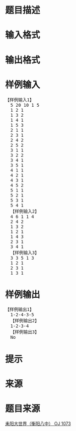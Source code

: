 

# 题目描述


<div class="content">

# 输入格式


<div class="content">

# 输出格式


<div class="content">

# 样例输入


<pre>【样例输入1】
  5 20 10 1 5
  1 2 1
  1 3 2
  1 4 1
  1 5 3
  2 1 1
  2 3 1
  2 4 2
  2 5 2
  3 1 1
  3 2 2
  3 4 1
  3 5 1
  4 1 1
  4 2 1
  4 3 1
  4 5 2
  5 1 1
  5 2 1
  5 3 1
  5 4 1
  【样例输入2】
  4 6 1 1 4
  2 4 2
  1 3 2
  1 2 1
  1 4 3
  2 3 1
  3 4 1
  【样例输入3】
  3 3 5 1 3
  1 2 1
  2 3 1
  1 3 1</pre>

# 样例输出


<pre>【样例输出1】
  1-2-4-3-5
  【样例输出2】
  1-2-3-4
  【样例输出3】
  No</pre>

# 提示


<div class="content">

# 来源



# 题目来源


<a href="http://www.lydsy.com/JudgeOnline/problem.php?id=1073">耒阳大世界（衡阳八中） OJ 1073</a>
